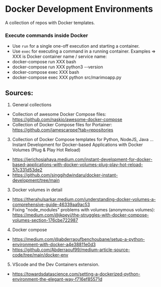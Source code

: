 # Docker Development Environments

A collection of repos with Docker templates.

### Execute commands inside Docker
- Use `run` for a single one-off execution and starting a container.
- Use `exec` for executing a command in a running container.
Examples => XXX is Docker container name / service name:
- docker-compose run XXX bash
- docker-compose run XXX python3 --version
- docker-compose exec XXX bash
- docker-compose exec XXX python src/marimoapp.py



## Sources:
1. General collections
- Collection of awesome Docker Compose files: https://github.com/naskio/awesome-docker-compose
- Collection of Docker Compose files for Portainer: https://github.com/jamescarppe?tab=repositories

3. Collection of Docker Compose templates for Python, NodeJS, Java ...
Instant Development for Docker-based Applications with Docker Volumes (Plug & Play Hot Reload)
- https://jerichosiahaya.medium.com/instant-development-for-docker-based-applications-with-docker-volumes-plug-play-hot-reload-57c331d53de2
- https://github.com/singgihdwindaru/docker-instant-development/tree/main

3. Docker volumes in detail
- https://therahulsarkar.medium.com/understanding-docker-volumes-a-comprehensive-guide-46339aa9ac53
- Fixing "node_modules" problems with volumes (anonymous volumes): https://medium.com/@jkpeyi/the-struggles-with-docker-compose-volumes-section-176cbe722987

4. Docker compose
- https://medium.com/@abderraoufbenchoubane/setup-a-python-environment-with-docker-a4e38811e0d3
- https://github.com/Abderraouf99/medium-article-source-code/tree/main/docker-env

5. VScode and the Dev Containers extension.
- https://towardsdatascience.com/setting-a-dockerized-python-environment-the-elegant-way-f716ef85571d



